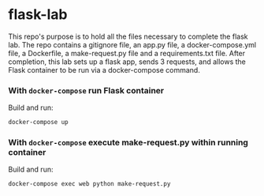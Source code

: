 # flask-lab
 This repo's purpose is to hold all the files necessary to complete the flask lab.  The repo contains a gitignore file, an app.py file, a docker-compose.yml file, a Dockerfile, a make-request.py file and a requirements.txt file.  After completion, this lab sets up a flask app, sends 3 requests, and allows the Flask container to be run via a docker-compose command. 

### With `docker-compose` run Flask container
Build and run:
```bash
docker-compose up
```
### With `docker-compose` execute make-request.py within running container
Build and run:
```bash
docker-compose exec web python make-request.py
```
